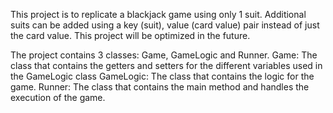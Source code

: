This project is to replicate a blackjack game using only 1 suit. Additional suits can be added using a key (suit), value (card value) pair instead of just the card value. 
This project will be optimized in the future.

The project contains 3 classes: Game, GameLogic and Runner.
Game: The class that contains the getters and setters for the different variables used in the GameLogic class
GameLogic: The class that contains the logic for the game.
Runner: The class that contains the main method and handles the execution of the game.
